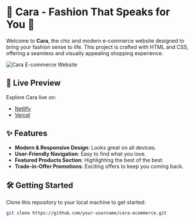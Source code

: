 # 🌟 Cara - Fashion That Speaks for You 🌟

Welcome to **Cara**, the chic and modern e-commerce website designed to bring your fashion sense to life. This project is crafted with HTML and CSS, offering a seamless and visually appealing shopping experience.

![Cara E-commerce Website](https://path-to-your-image.png)

## 🚀 Live Preview

Explore Cara live on:

- [Netlify](https://fashionbycara.netlify.app/)
- [Vercel](https://fashionbycara.vercel.app/)

## ✨ Features

- **Modern & Responsive Design**: Looks great on all devices.
- **User-Friendly Navigation**: Easy to find what you love.
- **Featured Products Section**: Highlighting the best of the best.
- **Trade-in-Offer Promotions**: Exciting offers to keep you coming back.

## 🛠️ Getting Started

Clone this repository to your local machine to get started:

```bash
git clone https://github.com/your-username/cara-ecommerce.git
```
